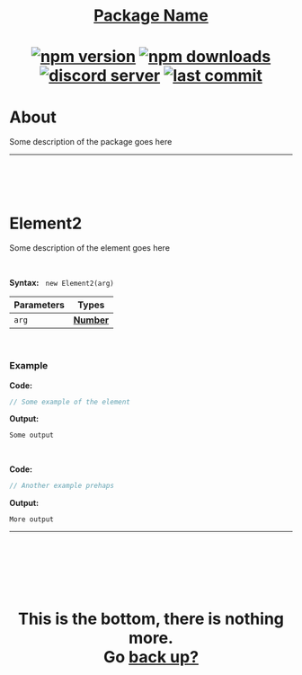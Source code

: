 <div id="top" align="center">

<h1><a href="https://github.com/user/repo">Package Name</a><h1>

[![npm version](https://img.shields.io/npm/v/@org/package-name)](https://npmjs.com/package/@org/package-name)
[![npm downloads](https://img.shields.io/npm/dt/@org/package-name)](https://npmjs.com/package/@org/package-name)
[![discord server](https://img.shields.io/discord/serverid?logo=discord&logoColor=white)](https://discord.gg/invite)
[![last commit](https://img.shields.io/github/last-commit/user/repo)](https://github.com/user/repo)

</div>



# About

Some description of the package goes here

---

<br/><br/><br/>



# Element2

Some description of the element goes here

<br/>

**Syntax:** &nbsp; `new Element2(arg)`

|**Parameters**|**Types**|
|-|-|
|`arg`|[**Number**](https://javascript.info/number)|

<br/>

### **Example**

**Code:**

```js
// Some example of the element
```

**Output:**

```
Some output
```

<br/>

**Code:**

```js
// Another example prehaps
```

**Output:**

```
More output
```

---



<br/><br/><br/><br/><br/>

<h1 align="center">This is the bottom, there is nothing more.<br/>
Go <a href="#top">back up?</a></h1>
